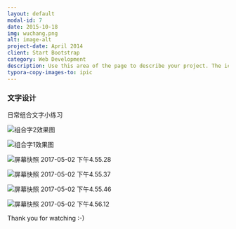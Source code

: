 ```yaml
---
layout: default
modal-id: 7
date: 2015-10-18
img: wuchang.png
alt: image-alt
project-date: April 2014
client: Start Bootstrap
category: Web Development
description: Use this area of the page to describe your project. The icon above is part of a free icon set by <a href="https://sellfy.com/p/8Q9P/jV3VZ/">Flat Icons</a>. On their website, you can download their free set with 16 icons, or you can purchase the entire set with 146 icons for only $12!
typora-copy-images-to: ipic
---
```


### 文字设计



日常组合文字小练习



![组合字2效果图](http://ww4.sinaimg.cn/large/006tNc79gy1ff74lvu8qkj30jq0e4gp6.jpg)

![组合字1效果图](http://ww4.sinaimg.cn/large/006tNc79gy1ff74m64mw7j30jq0cv40x.jpg)

![屏幕快照 2017-05-02 下午4.55.28](http://ww4.sinaimg.cn/large/006tNc79gy1ff74maclz9j30jq0rs3zz.jpg)

![屏幕快照 2017-05-02 下午4.55.37](http://ww4.sinaimg.cn/large/006tNc79gy1ff8gh9dfc2j30fl0l7t9q.jpg)

![屏幕快照 2017-05-02 下午4.55.46](http://ww3.sinaimg.cn/large/006tNc79gy1ff8ggojhz3j30hu05yt9e.jpg)

![屏幕快照 2017-05-02 下午4.56.12](http://ww1.sinaimg.cn/large/006tNc79gy1ff8ggrds48j30df060q3b.jpg)



Thank you for watching  :-)